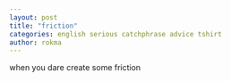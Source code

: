 ```yaml
---
layout: post
title: "friction"
categories: english serious catchphrase advice tshirt
author: rokma
---
```

when you dare create some friction
